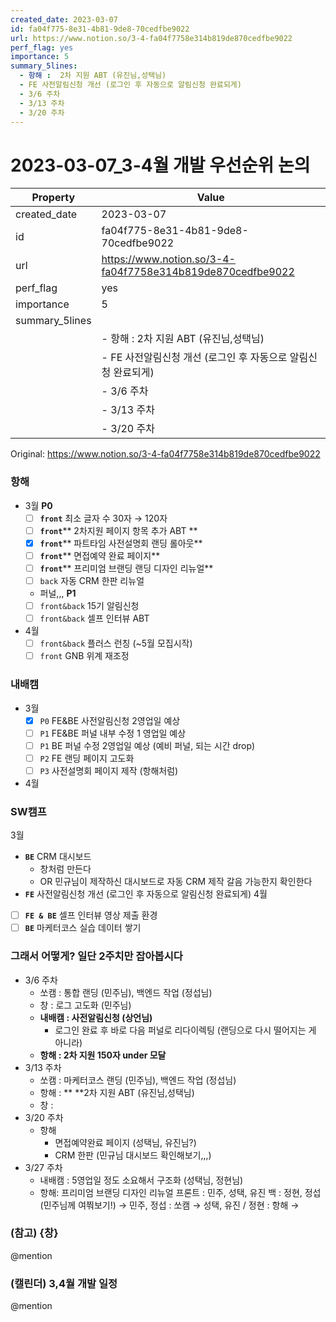 ```yaml
---
created_date: 2023-03-07
id: fa04f775-8e31-4b81-9de8-70cedfbe9022
url: https://www.notion.so/3-4-fa04f7758e314b819de870cedfbe9022
perf_flag: yes
importance: 5
summary_5lines:
  - 항해 :  2차 지원 ABT (유진님,성택님)
  - FE 사전알림신청 개선 (로그인 후 자동으로 알림신청 완료되게)
  - 3/6 주차
  - 3/13 주차
  - 3/20 주차
---
```


# 2023-03-07_3-4월 개발 우선순위 논의

| Property | Value |
| --- | --- |
| created_date | 2023-03-07 |
| id | fa04f775-8e31-4b81-9de8-70cedfbe9022 |
| url | https://www.notion.so/3-4-fa04f7758e314b819de870cedfbe9022 |
| perf_flag | yes |
| importance | 5 |
| summary_5lines | |
|  | - 항해 :  2차 지원 ABT (유진님,성택님) |
|  | - FE 사전알림신청 개선 (로그인 후 자동으로 알림신청 완료되게) |
|  | - 3/6 주차 |
|  | - 3/13 주차 |
|  | - 3/20 주차 |

Original: https://www.notion.so/3-4-fa04f7758e314b819de870cedfbe9022

### 항해
  - 3월
    **P0**
    - [ ] **`front`** 최소 글자 수 30자 → 120자
    - [ ] **`front`**** 2차지원 페이지 항목 추가 ABT **
    - [x] **`front`**** 파트타임 사전설명회 랜딩 롤아웃**
    - [ ] **`front`**** 면접예약 완료 페이지**
    - [ ] **`front`**** 프리미엄 브랜딩 랜딩 디자인 리뉴얼**
    - [ ] `back` 자동 CRM 한판 리뉴얼
    - 퍼널,,, 
    **P1**
    - [ ] `front&back` 15기 알림신청
    - [ ] `front&back` 셀프 인터뷰 ABT
  - 4월
    - [ ] `front&back` 플러스 런칭 (~5월 모집시작)
    - [ ] `front` GNB 위계 재조정

### 내배캠
  - 3월
    - [x] `P0` FE&BE 사전알림신청 2영업일 예상
    - [ ] `P1` FE&BE 퍼널 내부 수정 1 영업일 예상
    - [ ] `P1` BE 퍼널 수정 2영업일 예상 (예비 퍼널, 되는 시간 drop)
    - [ ] `P2` FE 랜딩 페이지 고도화
    - [ ] `P3` 사전설명회 페이지 제작 (항해처럼)
  - 4월

### SW캠프
  3월
  - **`BE`** CRM 대시보드
    - 창처럼 만든다
    - OR 민규님이 제작하신 대시보드로 자동 CRM 제작 갈음 가능한지 확인한다
  - **`FE`** 사전알림신청 개선 (로그인 후 자동으로 알림신청 완료되게)
  4월
  - [ ] **`FE & BE`** 셀프 인터뷰 영상 제출 환경
  - [ ] **`BE`** 마케터코스 실습 데이터 쌓기

### 그래서 어떻게? 일단 2주치만 잡아봅시다
- 3/6 주차
  - 쏘캠 : 통합 랜딩 (민주님), 백엔드 작업 (정섭님)
  - 창 : 로그 고도화 (민주님)
  - **내배캠 : 사전알림신청 (상언님)**
    - 로그인 완료 후 바로 다음 퍼널로 리다이렉팅 (랜딩으로 다시 떨어지는 게 아니라)
  - **항해 : 2차 지원 150자 under 모달**
- 3/13 주차
  - 쏘캠 : 마케터코스 랜딩 (민주님), 백엔드 작업 (정섭님)
  - 항해 : ** **2차 지원 ABT (유진님,성택님)
  - 창 : 
- 3/20 주차
  - 항해
    - 면접예약완료 페이지 (성택님, 유진님?)
    - CRM 한판 (민규님 대시보드 확인해보기,,,)
- 3/27 주차
  - 내배캠 : 5영업일 정도 소요해서 구조화 (성택님, 정현님)
  - 항해: 프리미엄 브랜딩 디자인 리뉴얼
프론트 : 민주, 성택, 유진
백 : 정현, 정섭
(민주님께 여쭤보기!)
→ 민주, 정섭 : 쏘캠
→ 성택, 유진 / 정현 : 항해
→ 

### (참고) {창}
  @mention 

### (캘린더) 3,4월 개발 일정
  @mention
